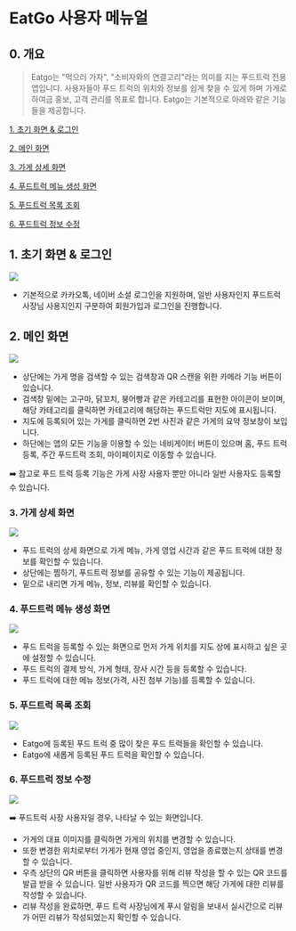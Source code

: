 # EatGo 사용자 메뉴얼
## 0. 개요 
> Eatgo는 "먹으러 가자", "소비자와의 연결고리"라는 의미를 지는 푸드트럭 전용 앱입니다. 사용자들아 푸드 트럭의 위치와 정보를 쉽게 찾을 수 있게 하며 가게로 하여금 홍보, 고객 관리를 목표로 합니다.
Eatgo는 기본적으로 아래와 같은 기능들을 제공합니다.



[1. 초기 화면 & 로그인](#1-초기-화면--로그인)

[2. 메인 화면](#2-메인-화면)

[3. 가게 상세 화면](#3-가게-상세-화면)

[4. 푸드트럭 메뉴 생성 화면](#4-푸드트럭-메뉴-생성-화면)

[5. 푸드트럭 목록 조회](#5-푸드트럭-목록-조회)

[6. 푸드트럭 정보 수정](#6-푸드트럭-정보-수정)



## 1. 초기 화면 & 로그인

<img src="https://github.com/user-attachments/assets/463824fc-e66b-4614-ac94-b6b6b8cfc3fc">

* 기본적으로 카카오톡, 네이버 소셜 로그인을 지원하며, 일반 사용자인지 푸드트럭 사장님 사용지인지 구분하여 회원가입과 로그인을 진행합니다.


## 2. 메인 화면
<img src="https://github.com/user-attachments/assets/0e273599-5c74-48c0-94a6-aeb19e788167">  


* 상단에는 가게 명을 검색할 수 있는 검색창과 QR 스캔을 위한 카메라 기능 버튼이 있습니다.
* 검색창 밑에는 고구마, 닭꼬치, 붕어빵과 같은 카테고리를 표현한 아이콘이 보이며, 해당 카테고리를 클릭하면 카테고리에 해당하는 푸드트럭만 지도에 표시됩니다.
* 지도에 등록되어 있는 가게를 클릭하면 2번 사진과 같은 가게의 요약 정보창이 보입니다.
* 하단에는 앱의 모든 기능을 이용할 수 있는 네비게이터 버튼이 있으며 홈, 푸드 트럭 등록, 주간 푸드트럭 조회, 마이페이지로 이동할 수 있습니다.

➡️ 참고로 푸드 트럭 등록 기능은 가게 사장 사용자 뿐만 아니라 일반 사용자도 등록할 수 있습니다.


### 3. 가게 상세 화면
<img src="https://github.com/user-attachments/assets/e07304b0-1765-47b2-bffd-9f3f66695435">  

* 푸드 트럭의 상세 화면으로 가게 메뉴, 가게 영업 시간과 같은 푸드 트럭에 대한 정보를 확인할 수 있습니다.
* 상단에는 찜하기, 푸드트럭 정보를 공유할 수 있는 기능이 제공됩니다.
* 밑으로 내리면 가게 메뉴, 정보, 리뷰를 확인할 수 있습니다.

### 4. 푸드트럭 메뉴 생성 화면
<img src="https://github.com/user-attachments/assets/e07304b0-1765-47b2-bffd-9f3f66695435">  

* 푸드 트럭을 등록할 수 있는 화면으로 먼저 가게 위치를 지도 상에 표시하고 싶은 곳에 설정할 수 있습니다.
* 푸드 트럭의 결제 방식, 가게 형태, 장사 시간 등을 등록할 수 있습니다.
* 푸드 트럭에 대한 메뉴 정보(가격, 사진 첨부 기능)를 등록할 수 있습니다.


### 5. 푸드트럭 목록 조회
<img src="https://github.com/user-attachments/assets/26731b08-fd56-45b8-8545-c35abae99640">  


* Eatgo에 등록된 푸드 트럭 중 많이 찾은 푸드 트럭들을 확인할 수 있습니다.
* Eatgo에 새롭게 등록된 푸드 트럭을 확인할 수 있습니다.

### 6. 푸드트럭 정보 수정
<img src="https://github.com/user-attachments/assets/0d281ddf-4452-4ca8-adfa-6ef55f3646bf">  

➡️ 푸드트럭 사장 사용자일 경우, 나타날 수 있는 화면입니다.

* 가게의 대표 이미지를 클릭하면 가게의 위치를 변경할 수 있습니다.
* 또한 변경한 위치로부터 가게가 현재 영업 중인지, 영업을 종료했는지 상태를 변경할 수 있습니다.
* 우측 상단의 QR 버튼을 클릭하면 사용자를 위해 리뷰 작성을 할 수 있는 QR 코드를 발급 받을 수 있습니다. 일반 사용자가 QR 코드를 찍으면 해당 가게에 대한 리뷰를 작성할 수 있습니다.
* 리뷰 작성을 완료하면, 푸드 트럭 사장님에게 푸시 알림을 보내서 실시간으로 리뷰가 어떤 리뷰가 작성되었는지 확인할 수 있습니다. 



<!--
## Contributing
Please read [CONTRIBUTING.md](https://gist.github.com/PurpleBooth/b24679402957c63ec426) for details on our code of conduct, and the process for submitting pull requests to us.

## Authors

* **Billie Thompson** - *Initial work* - [PurpleBooth](https://github.com/PurpleBooth)

See also the list of [contributors](https://github.com/your/project/contributors) who participated in this project.

## License

This project is licensed under the MIT License - see the [LICENSE.md](LICENSE.md) file for details

## Acknowledgments

* Hat tip to anyone whose code was used
* Inspiration
* etc
-->
